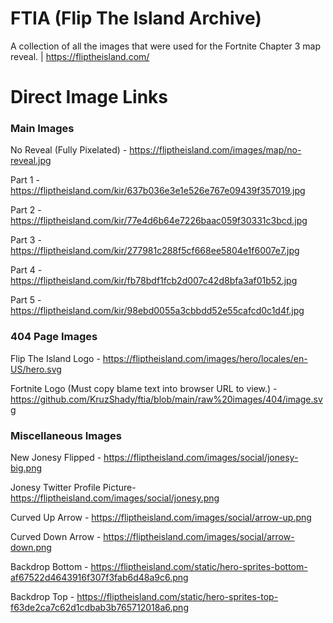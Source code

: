 # FTIA (Flip The Island Archive)
A collection of all the images that were used for the Fortnite Chapter 3 map reveal. | https://fliptheisland.com/

# Direct Image Links

### Main Images
No Reveal (Fully Pixelated) - https://fliptheisland.com/images/map/no-reveal.jpg

Part 1 - https://fliptheisland.com/kir/637b036e3e1e526e767e09439f357019.jpg

Part 2 - https://fliptheisland.com/kir/77e4d6b64e7226baac059f30331c3bcd.jpg

Part 3 - https://fliptheisland.com/kir/277981c288f5cf668ee5804e1f6007e7.jpg

Part 4 - https://fliptheisland.com/kir/fb78bdf1fcb2d007c42d8bfa3af01b52.jpg

Part 5 - https://fliptheisland.com/kir/98ebd0055a3cbbdd52e55cafcd0c1d4f.jpg

### 404 Page Images
Flip The Island Logo - https://fliptheisland.com/images/hero/locales/en-US/hero.svg

Fortnite Logo (Must copy blame text into browser URL to view.) - https://github.com/KruzShady/ftia/blob/main/raw%20images/404/image.svg

### Miscellaneous Images
New Jonesy Flipped - https://fliptheisland.com/images/social/jonesy-big.png

Jonesy Twitter Profile Picture- https://fliptheisland.com/images/social/jonesy.png

Curved Up Arrow - https://fliptheisland.com/images/social/arrow-up.png

Curved Down Arrow - https://fliptheisland.com/images/social/arrow-down.png

Backdrop Bottom - https://fliptheisland.com/static/hero-sprites-bottom-af67522d4643916f307f3fab6d48a9c6.png

Backdrop Top - https://fliptheisland.com/static/hero-sprites-top-f63de2ca7c62d1cdbab3b765712018a6.png
